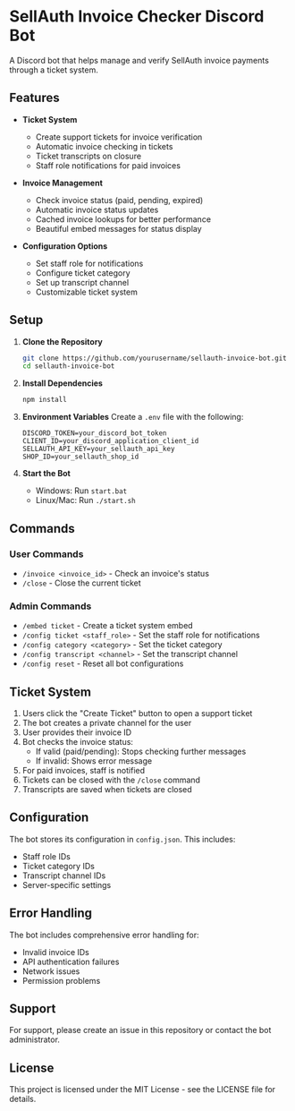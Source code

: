 # SellAuth Invoice Checker Discord Bot

A Discord bot that helps manage and verify SellAuth invoice payments through a ticket system.

## Features

- **Ticket System**
  - Create support tickets for invoice verification
  - Automatic invoice checking in tickets
  - Ticket transcripts on closure
  - Staff role notifications for paid invoices

- **Invoice Management**
  - Check invoice status (paid, pending, expired)
  - Automatic invoice status updates
  - Cached invoice lookups for better performance
  - Beautiful embed messages for status display

- **Configuration Options**
  - Set staff role for notifications
  - Configure ticket category
  - Set up transcript channel
  - Customizable ticket system

## Setup

1. **Clone the Repository**
   ```bash
   git clone https://github.com/yourusername/sellauth-invoice-bot.git
   cd sellauth-invoice-bot
   ```

2. **Install Dependencies**
   ```bash
   npm install
   ```

3. **Environment Variables**
   Create a `.env` file with the following:
   ```
   DISCORD_TOKEN=your_discord_bot_token
   CLIENT_ID=your_discord_application_client_id
   SELLAUTH_API_KEY=your_sellauth_api_key
   SHOP_ID=your_sellauth_shop_id
   ```

4. **Start the Bot**
   - Windows: Run `start.bat`
   - Linux/Mac: Run `./start.sh`

## Commands

### User Commands
- `/invoice <invoice_id>` - Check an invoice's status
- `/close` - Close the current ticket

### Admin Commands
- `/embed ticket` - Create a ticket system embed
- `/config ticket <staff_role>` - Set the staff role for notifications
- `/config category <category>` - Set the ticket category
- `/config transcript <channel>` - Set the transcript channel
- `/config reset` - Reset all bot configurations

## Ticket System

1. Users click the "Create Ticket" button to open a support ticket
2. The bot creates a private channel for the user
3. User provides their invoice ID
4. Bot checks the invoice status:
   - If valid (paid/pending): Stops checking further messages
   - If invalid: Shows error message
5. For paid invoices, staff is notified
6. Tickets can be closed with the `/close` command
7. Transcripts are saved when tickets are closed

## Configuration

The bot stores its configuration in `config.json`. This includes:
- Staff role IDs
- Ticket category IDs
- Transcript channel IDs
- Server-specific settings

## Error Handling

The bot includes comprehensive error handling for:
- Invalid invoice IDs
- API authentication failures
- Network issues
- Permission problems

## Support

For support, please create an issue in this repository or contact the bot administrator.

## License

This project is licensed under the MIT License - see the LICENSE file for details. 